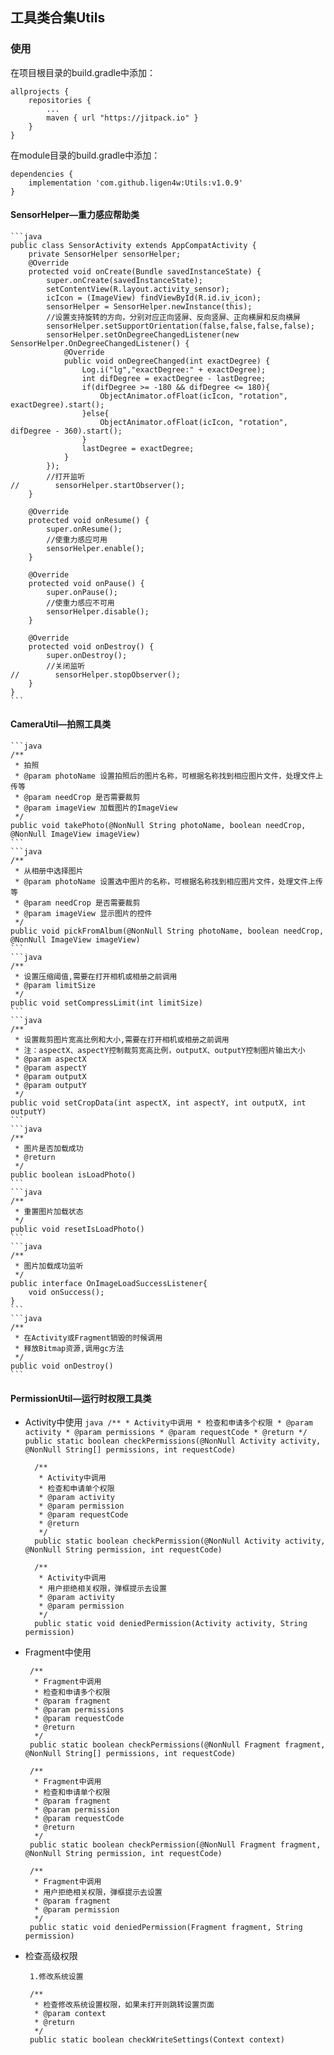 ## 工具类合集Utils
### 使用
在项目根目录的build.gradle中添加：

    allprojects {
        repositories {
            ...
            maven { url "https://jitpack.io" } 
        }
    }
在module目录的build.gradle中添加：

    dependencies {
        implementation 'com.github.ligen4w:Utils:v1.0.9' 
    } 
#### SensorHelper—重力感应帮助类
    ```java
    public class SensorActivity extends AppCompatActivity {
        private SensorHelper sensorHelper;
        @Override
        protected void onCreate(Bundle savedInstanceState) {
            super.onCreate(savedInstanceState);
            setContentView(R.layout.activity_sensor);
            icIcon = (ImageView) findViewById(R.id.iv_icon);
            sensorHelper = SensorHelper.newInstance(this);
            //设置支持旋转的方向，分别对应正向竖屏、反向竖屏、正向横屏和反向横屏
            sensorHelper.setSupportOrientation(false,false,false,false);
            sensorHelper.setOnDegreeChangedListener(new SensorHelper.OnDegreeChangedListener() {
                @Override
                public void onDegreeChanged(int exactDegree) {
                    Log.i("lg","exactDegree:" + exactDegree);
                    int difDegree = exactDegree - lastDegree;
                    if(difDegree >= -180 && difDegree <= 180){
                        ObjectAnimator.ofFloat(icIcon, "rotation", exactDegree).start();
                    }else{
                        ObjectAnimator.ofFloat(icIcon, "rotation", difDegree - 360).start();
                    }
                    lastDegree = exactDegree;
                }
            });
            //打开监听
    //        sensorHelper.startObserver();
        }

        @Override
        protected void onResume() {
            super.onResume();
            //使重力感应可用
            sensorHelper.enable();
        }

        @Override
        protected void onPause() {
            super.onPause();
            //使重力感应不可用
            sensorHelper.disable();
        }

        @Override
        protected void onDestroy() {
            super.onDestroy();
            //关闭监听
    //        sensorHelper.stopObserver();
        }
    }
    ```
#### CameraUtil—拍照工具类
    ```java
    /**
     * 拍照
     * @param photoName 设置拍照后的图片名称，可根据名称找到相应图片文件，处理文件上传等
     * @param needCrop 是否需要裁剪
     * @param imageView 加载图片的ImageView
     */
    public void takePhoto(@NonNull String photoName, boolean needCrop, @NonNull ImageView imageView)
    ```
    ```java
    /**
     * 从相册中选择图片
     * @param photoName 设置选中图片的名称，可根据名称找到相应图片文件，处理文件上传等
     * @param needCrop 是否需要裁剪
     * @param imageView 显示图片的控件
     */
    public void pickFromAlbum(@NonNull String photoName, boolean needCrop, @NonNull ImageView imageView)
    ```
    ```java
    /**
     * 设置压缩阈值,需要在打开相机或相册之前调用
     * @param limitSize
     */
    public void setCompressLimit(int limitSize)
    ```
    ```java
    /**
     * 设置裁剪图片宽高比例和大小,需要在打开相机或相册之前调用
     * 注：aspectX、aspectY控制裁剪宽高比例，outputX、outputY控制图片输出大小
     * @param aspectX
     * @param aspectY
     * @param outputX
     * @param outputY
     */
    public void setCropData(int aspectX, int aspectY, int outputX, int outputY)
    ```
    ```java
    /**
     * 图片是否加载成功
     * @return
     */
    public boolean isLoadPhoto()
    ```
    ```java
    /**
     * 重置图片加载状态
     */
    public void resetIsLoadPhoto()
    ```
    ```java
    /**
     * 图片加载成功监听
     */
    public interface OnImageLoadSuccessListener{
        void onSuccess();
    }
    ```
    ```java
    /**
     * 在Activity或Fragment销毁的时候调用
     * 释放Bitmap资源,调用gc方法
     */
    public void onDestroy()
    ```
 #### PermissionUtil—运行时权限工具类
 
* Activity中使用
        ```java
        /**
         * Activity中调用
         * 检查和申请多个权限
         * @param activity
         * @param permissions
         * @param requestCode
         * @return
         */
        public static boolean checkPermissions(@NonNull Activity activity, @NonNull String[] permissions, int requestCode)
        ```

        /**
         * Activity中调用
         * 检查和申请单个权限
         * @param activity
         * @param permission
         * @param requestCode
         * @return
         */
        public static boolean checkPermission(@NonNull Activity activity, @NonNull String permission, int requestCode)

        /**
         * Activity中调用
         * 用户拒绝相关权限，弹框提示去设置
         * @param activity
         * @param permission
         */
        public static void deniedPermission(Activity activity, String permission)
        
 * Fragment中使用
 
        /**
         * Fragment中调用
         * 检查和申请多个权限
         * @param fragment
         * @param permissions
         * @param requestCode
         * @return
         */
        public static boolean checkPermissions(@NonNull Fragment fragment, @NonNull String[] permissions, int requestCode)
    
        /**
         * Fragment中调用
         * 检查和申请单个权限
         * @param fragment
         * @param permission
         * @param requestCode
         * @return
         */
        public static boolean checkPermission(@NonNull Fragment fragment, @NonNull String permission, int requestCode)

        /**
         * Fragment中调用
         * 用户拒绝相关权限，弹框提示去设置
         * @param fragment
         * @param permission
         */
        public static void deniedPermission(Fragment fragment, String permission)
    
 * 检查高级权限
 
        1.修改系统设置

        /**
         * 检查修改系统设置权限，如果未打开则跳转设置页面
         * @param context
         * @return
         */
        public static boolean checkWriteSettings(Context context)
